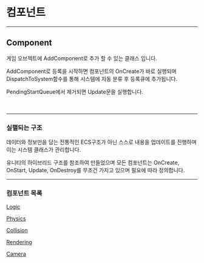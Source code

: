 # 컴포넌트

---

## Component

게임 오브젝트에 AddComponent로 추가 할 수 있는 클래스 입니다.

AddComponent로 등록을 시작하면 컴포넌트의 OnCreate가 바로 실행되며 DispatchToSystem함수를 통해 시스템에 자동 분류 후 등록큐에 추가됩니다.

PendingStartQueue에서 제거되면 Update문을 실행합니다.

　

---

### 실핼되는 구조

데이터와 정보만을 담는 전통적인 ECS구조가 아닌 스스로 내용을 업데이트를 진행하며 이는 시스템 클래스가 관리합니다.

유니티의 하이브리드 구조를 참조하여 만들었으며 모든 컴포넌트는 OnCreate, OnStart, Update, OnDestroy를 무조건 가지고 있으며 필요에 따라 정의합니다.

---

### 컴포넌트 목록

[Logic](Logic%20239e1dbb52078072a429e9e23e1f4697.md)

[Physics](Physics%20239e1dbb5207809ab04bd8156e25918a.md)

[Collision](Collision%20239e1dbb520780f18bfed72ef1fd2ea9.md)

[Rendering](Rendering%20239e1dbb5207802dbc25dc88abe9b4e1.md)

[Camera](Camera%20239e1dbb520780dca6f6e7d422615579.md)